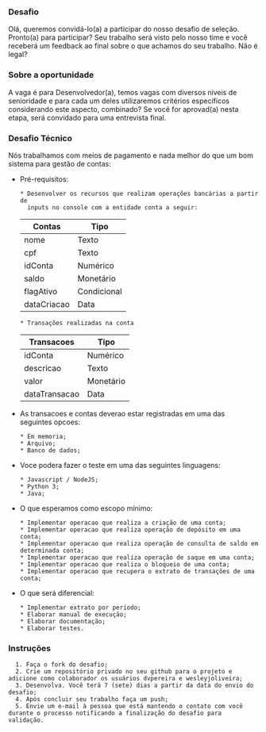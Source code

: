 
### Desafio
Olá, queremos convidá-lo(a) a participar do nosso desafio de seleção.  Pronto(a) para participar? Seu trabalho será visto pelo nosso time e você receberá um feedback ao final sobre o que achamos do seu trabalho. Não é legal?

### Sobre a oportunidade 
A vaga é para Desenvolvedor(a), temos vagas com diversos níveis de senioridade e para cada um deles utilizaremos critérios específicos considerando este aspecto, combinado? 
Se você for aprovad(a) nesta etapa, será convidado para uma entrevista final.

### Desafio Técnico
  Nós trabalhamos com meios de pagamento e nada melhor do que um bom sistema para gestão de contas:
  
  - Pré-requisitos:
    ```
    * Desenvolver os recursos que realizam operações bancárias a partir de 
      inputs no console com a entidade conta a seguir:
    ```
    | Contas | Tipo |
    |-|-|
    | nome | Texto |
    | cpf | Texto |
    | idConta | Numérico |
    | saldo | Monetário |
    | flagAtivo | Condicional |
    | dataCriacao | Data |

    ```
    * Transações realizadas na conta
    ```
    | Transacoes | Tipo |
    |-|-|
    | idConta | Numérico |
    | descricao | Texto |
    | valor | Monetário |
    | dataTransacao | Data |

  - As transacoes e contas deverao estar registradas em uma das seguintes opcoes:
    ```
    * Em memoria;
    * Arquivo;
    * Banco de dados;
    ```
    
  - Voce podera fazer o teste em uma das seguintes linguagens:
    ```
    * Javascript / NodeJS;
    * Python 3;
    * Java;
    ```         

  - O que esperamos como escopo mínimo:
    ```
    * Implementar operacao que realiza a criação de uma conta;
    * Implementar operacao que realiza operação de depósito em uma conta;
    * Implementar operacao que realiza operação de consulta de saldo em determinada conta;
    * Implementar operacao que realiza operação de saque em uma conta;
    * Implementar operacao que realiza o bloqueio de uma conta;
    * Implementar operacao que recupera o extrato de transações de uma conta;
    ```

  - O que será diferencial:
    ```
    * Implementar extrato por período;
    * Elaborar manual de execução;
    * Elaborar documentação;
    * Elaborar testes.
    ```

### Instruções
      1. Faça o fork do desafio;
      2. Crie um repositório privado no seu github para o projeto e adicione como colaborador os usuários dvpereira e wesleyjoliveira;
      3. Desenvolva. Você terá 7 (sete) dias a partir da data do envio do desafio; 
      4. Após concluir seu trabalho faça um push; 
      5. Envie um e-mail à pessoa que está mantendo o contato com você durante o processo notificando a finalização do desafio para validação.